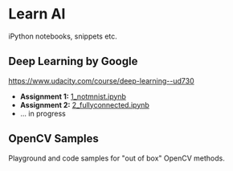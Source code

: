 Learn AI
========

iPython notebooks, snippets etc.

Deep Learning by Google
-----------------------

https://www.udacity.com/course/deep-learning--ud730

- **Assignment 1:** [1_notmnist.ipynb](./notebooks/1_notmnist.ipynb)
- **Assignment 2:** [2_fullyconnected.ipynb](./notebooks/2_fullyconnected.ipynb)
- ... in progress

OpenCV Samples
--------------

Playground and code samples for "out of box" OpenCV methods.
